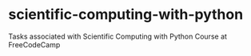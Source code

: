 # scientific-computing-with-python
Tasks associated with Scientific Computing with Python Course at FreeCodeCamp
